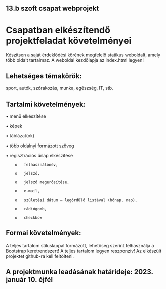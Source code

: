 ## 13.b szoft csapat webprojekt

# Csapatban elkészítendő projektfeladat követelményei

Készítsen a saját érdeklődési körének megfelelő statikus weboldalt, amely több oldalt tartalmaz. A weboldal kezdőlapja az index.html legyen!

## Lehetséges témakörök: 
  sport, autók, szórakozás, munka, egészség, IT, stb. 

## Tartalmi követelmények:

  •	menü elkészítése 
  
  •	képek 
  
  •	táblázat(ok) 
  
  •	több oldalnyi formázott szöveg 
  
  •	regisztrációs űrlap elkészítése  
  
        o	felhasználónév, 
        
        o	jelszó, 
        
        o	jelszó megerősítése, 
        
        o	e-mail, 
        
        o	születési dátum – legördülő listával (hónap, nap),
        
        o	rádiógomb, 
        
        o	checkbox 
        

## Formai követelmények:

A teljes tartalom stíluslappal formázott, lehetőség szerint felhasználja a Bootstrap keretrendszert! A teljes tartalom legyen reszponzív!
Az elkészült projektet github-ra kell feltölteni.

## A projektmunka leadásának határideje: 2023. január 10. éjfél
